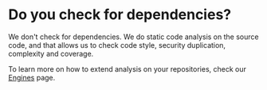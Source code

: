 # Do you check for dependencies?

We don't check for dependencies. We do static code analysis on the source code, and that allows us to check code style, security duplication, complexity and coverage.

To learn more on how to extend analysis on your repositories, check our [Engines](../../related-tools/supported-languages-and-tools.md) page.
